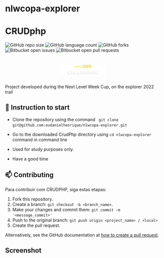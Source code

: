 # nlwcopa-explorer

# CRUDphp

 
![GitHub repo size](https://img.shields.io/github/repo-size/eudanielhenrique/nlwcopa-explorer?style=for-the-badge)
![GitHub language count](https://img.shields.io/github/languages/count/eudanielhenrique/nlwcopa-explorer?style=for-the-badge)
![GitHub forks](https://img.shields.io/github/forks/eudanielhenrique/nlwcopa-explorer?style=for-the-badge)
![Bitbucket open issues](https://img.shields.io/bitbucket/issues/eudanielhenrique/nlwcopa-explorer?style=for-the-badge)
![Bitbucket open pull requests](https://img.shields.io/bitbucket/pr-raw/eudanielhenrique/nlwcopa-explorer?style=for-the-badge)


<h1 align="center">
 <img src="/assets/img/logo.svg" style="width: 30%!important;" alt="User registration"></center>
</h1>

Project developed during the Next Level Week Cup, on the explorer 2022 trail

## 🚀 Instruction to start
- Clone the repository using the command ``` git clone git@github.com:eudanielhenrique/nlwcopa-explorer.git```
- Go to the downloaded CrudPhp directory using ```cd nlwcopa-explorer``` command in command line

- Used for study purposes only.
- Have a good time

## 📫 Contributing
<!---Se o seu README for longo ou se você tiver algum processo ou etapas específicas que deseja que os contribuidores sigam, considere a criação de um arquivo CONTRIBUTING.md separado--->
Para contribuir com CRUDPHP, siga estas etapas:

1. Fork this repository.
2. Create a branch: `git checkout -b <branch_name>`.
3. Make your changes and commit them: `git commit -m '<message_commit>'`
4. Push to the original branch: `git push origin <project_name> / <local>`
5. Create the pull request.

Alternatively, see the GitHub documentation at [how to create a pull request](https://help.github.com/en/github/collaborating-with-issues-and-pull-requests/creating-a-pull-request ).


## Screenshot

